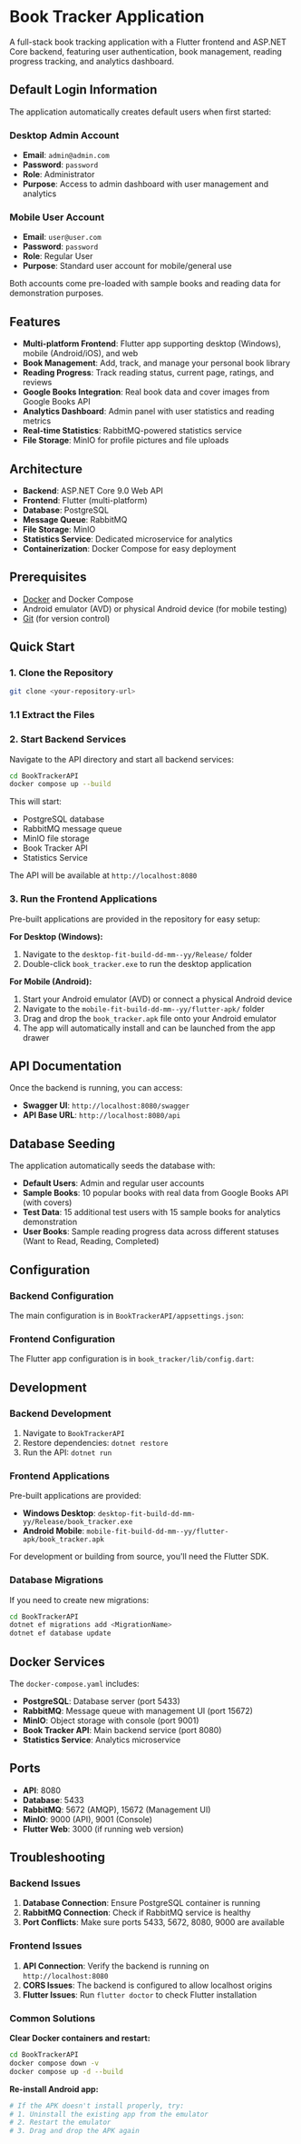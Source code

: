 # Book Tracker Application

A full-stack book tracking application with a Flutter frontend and ASP.NET Core backend, featuring user authentication, book management, reading progress tracking, and analytics dashboard.

## Default Login Information

The application automatically creates default users when first started:

### Desktop Admin Account
- **Email**: `admin@admin.com`
- **Password**: `password`
- **Role**: Administrator
- **Purpose**: Access to admin dashboard with user management and analytics

### Mobile User Account
- **Email**: `user@user.com`
- **Password**: `password`
- **Role**: Regular User
- **Purpose**: Standard user account for mobile/general use

Both accounts come pre-loaded with sample books and reading data for demonstration purposes.

## Features

- **Multi-platform Frontend**: Flutter app supporting desktop (Windows), mobile (Android/iOS), and web
- **Book Management**: Add, track, and manage your personal book library
- **Reading Progress**: Track reading status, current page, ratings, and reviews
- **Google Books Integration**: Real book data and cover images from Google Books API
- **Analytics Dashboard**: Admin panel with user statistics and reading metrics
- **Real-time Statistics**: RabbitMQ-powered statistics service
- **File Storage**: MinIO for profile pictures and file uploads

## Architecture

- **Backend**: ASP.NET Core 9.0 Web API
- **Frontend**: Flutter (multi-platform)
- **Database**: PostgreSQL
- **Message Queue**: RabbitMQ
- **File Storage**: MinIO
- **Statistics Service**: Dedicated microservice for analytics
- **Containerization**: Docker Compose for easy deployment

## Prerequisites

- [Docker](https://www.docker.com/get-started) and Docker Compose
- Android emulator (AVD) or physical Android device (for mobile testing)
- [Git](https://git-scm.com/) (for version control)

## Quick Start

### 1. Clone the Repository

```bash
git clone <your-repository-url>
```
### 1.1 Extract the Files

### 2. Start Backend Services

Navigate to the API directory and start all backend services:

```bash
cd BookTrackerAPI
docker compose up --build
```

This will start:
- PostgreSQL database
- RabbitMQ message queue
- MinIO file storage
- Book Tracker API
- Statistics Service

The API will be available at `http://localhost:8080`

### 3. Run the Frontend Applications

Pre-built applications are provided in the repository for easy setup:

**For Desktop (Windows):**
1. Navigate to the `desktop-fit-build-dd-mm--yy/Release/` folder
2. Double-click `book_tracker.exe` to run the desktop application

**For Mobile (Android):**
1. Start your Android emulator (AVD) or connect a physical Android device
2. Navigate to the `mobile-fit-build-dd-mm--yy/flutter-apk/` folder
3. Drag and drop the `book_tracker.apk` file onto your Android emulator
4. The app will automatically install and can be launched from the app drawer

## API Documentation

Once the backend is running, you can access:

- **Swagger UI**: `http://localhost:8080/swagger`
- **API Base URL**: `http://localhost:8080/api`

## Database Seeding

The application automatically seeds the database with:

- **Default Users**: Admin and regular user accounts
- **Sample Books**: 10 popular books with real data from Google Books API (with covers)
- **Test Data**: 15 additional test users with 15 sample books for analytics demonstration
- **User Books**: Sample reading progress data across different statuses (Want to Read, Reading, Completed)

## Configuration

### Backend Configuration

The main configuration is in `BookTrackerAPI/appsettings.json`:

### Frontend Configuration

The Flutter app configuration is in `book_tracker/lib/config.dart`:

## Development

### Backend Development

1. Navigate to `BookTrackerAPI`
2. Restore dependencies: `dotnet restore`
3. Run the API: `dotnet run`

### Frontend Applications

Pre-built applications are provided:
- **Windows Desktop**: `desktop-fit-build-dd-mm-yy/Release/book_tracker.exe`
- **Android Mobile**: `mobile-fit-build-dd-mm--yy/flutter-apk/book_tracker.apk`

For development or building from source, you'll need the Flutter SDK.

### Database Migrations

If you need to create new migrations:

```bash
cd BookTrackerAPI
dotnet ef migrations add <MigrationName>
dotnet ef database update
```

## Docker Services

The `docker-compose.yaml` includes:

- **PostgreSQL**: Database server (port 5433)
- **RabbitMQ**: Message queue with management UI (port 15672)
- **MinIO**: Object storage with console (port 9001)
- **Book Tracker API**: Main backend service (port 8080)
- **Statistics Service**: Analytics microservice

## Ports

- **API**: 8080
- **Database**: 5433
- **RabbitMQ**: 5672 (AMQP), 15672 (Management UI)
- **MinIO**: 9000 (API), 9001 (Console)
- **Flutter Web**: 3000 (if running web version)

## Troubleshooting

### Backend Issues

1. **Database Connection**: Ensure PostgreSQL container is running
2. **RabbitMQ Connection**: Check if RabbitMQ service is healthy
3. **Port Conflicts**: Make sure ports 5433, 5672, 8080, 9000 are available

### Frontend Issues

1. **API Connection**: Verify the backend is running on `http://localhost:8080`
2. **CORS Issues**: The backend is configured to allow localhost origins
3. **Flutter Issues**: Run `flutter doctor` to check Flutter installation

### Common Solutions

**Clear Docker containers and restart:**
```bash
cd BookTrackerAPI
docker compose down -v
docker compose up -d --build
```

**Re-install Android app:**
```bash
# If the APK doesn't install properly, try:
# 1. Uninstall the existing app from the emulator
# 2. Restart the emulator
# 3. Drag and drop the APK again
```
